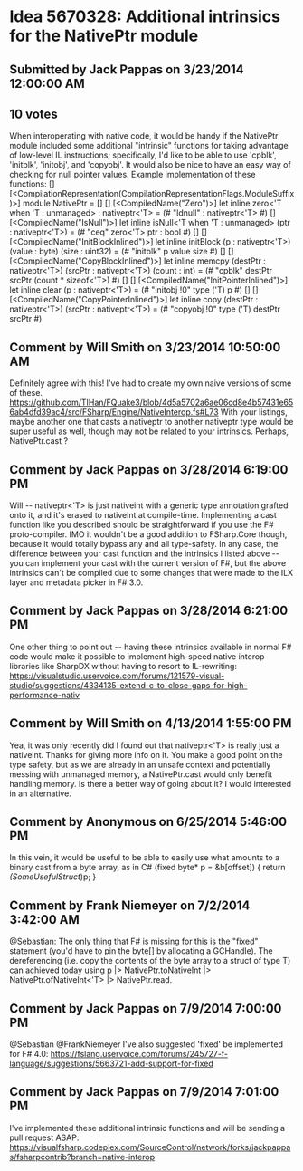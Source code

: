 # Idea 5670328: Additional intrinsics for the NativePtr module

## Submitted by Jack Pappas on 3/23/2014 12:00:00 AM

## 10 votes

When interoperating with native code, it would be handy if the NativePtr module included some additional "intrinsic" functions for taking advantage of low-level IL instructions; specifically, I'd like to be able to use 'cpblk', 'initblk', 'initobj', and 'copyobj'.
It would also be nice to have an easy way of checking for null pointer values.
Example implementation of these functions:
[<RequireQualifiedAccess>]
[<CompilationRepresentation(CompilationRepresentationFlags.ModuleSuffix)>]
module NativePtr =
[<GeneralizableValue>]
[<NoDynamicInvocation>]
[<CompiledName("Zero")>]
let inline zero<'T when 'T : unmanaged> : nativeptr<'T> =
(# "ldnull" : nativeptr<'T> #)
[<NoDynamicInvocation>]
[<CompiledName("IsNull")>]
let inline isNull<'T when 'T : unmanaged> (ptr : nativeptr<'T>) =
(# "ceq" zero<'T> ptr : bool #)
[<Unverifiable>]
[<NoDynamicInvocation>]
[<CompiledName("InitBlockInlined")>]
let inline initBlock (p : nativeptr<'T>) (value : byte) (size : uint32) =
(# "initblk" p value size #)
[<Unverifiable>]
[<NoDynamicInvocation>]
[<CompiledName("CopyBlockInlined")>]
let inline memcpy (destPtr : nativeptr<'T>) (srcPtr : nativeptr<'T>) (count : int) =
(# "cpblk" destPtr srcPtr (count * sizeof<'T>) #)
[<Unverifiable>]
[<NoDynamicInvocation>]
[<CompiledName("InitPointerInlined")>]
let inline clear (p : nativeptr<'T>) =
(# "initobj !0" type ('T) p #)
[<Unverifiable>]
[<NoDynamicInvocation>]
[<CompiledName("CopyPointerInlined")>]
let inline copy (destPtr : nativeptr<'T>) (srcPtr : nativeptr<'T>) =
(# "copyobj !0" type ('T) destPtr srcPtr #)


## Comment by Will Smith on 3/23/2014 10:50:00 AM

Definitely agree with this! I've had to create my own naive versions of some of these. https://github.com/TIHan/FQuake3/blob/4d5a5702a6ae06cd8e4b57431e656ab4dfd39ac4/src/FSharp/Engine/NativeInterop.fs#L73
With your listings, maybe another one that casts a nativeptr to another nativeptr type would be super useful as well, though may not be related to your intrinsics. Perhaps, NativePtr.cast ?

## Comment by Jack Pappas on 3/28/2014 6:19:00 PM

Will -- nativeptr<'T> is just nativeint with a generic type annotation grafted onto it, and it's erased to nativeint at compile-time. Implementing a cast function like you described should be straightforward if you use the F# proto-compiler. IMO it wouldn't be a good addition to FSharp.Core though, because it would totally bypass any and all type-safety. In any case, the difference between your cast function and the intrinsics I listed above -- you can implement your cast with the current version of F#, but the above intrinsics can't be compiled due to some changes that were made to the ILX layer and metadata picker in F# 3.0.

## Comment by Jack Pappas on 3/28/2014 6:21:00 PM

One other thing to point out -- having these intrinsics available in normal F# code would make it possible to implement high-speed native interop libraries like SharpDX without having to resort to IL-rewriting: https://visualstudio.uservoice.com/forums/121579-visual-studio/suggestions/4334135-extend-c-to-close-gaps-for-high-performance-nativ

## Comment by Will Smith on 4/13/2014 1:55:00 PM

Yea, it was only recently did I found out that nativeptr<'T> is really just a nativeint. Thanks for giving more info on it.
You make a good point on the type safety, but as we are already in an unsafe context and potentially messing with unmanaged memory, a NativePtr.cast would only benefit handling memory. Is there a better way of going about it? I would interested in an alternative.

## Comment by Anonymous on 6/25/2014 5:46:00 PM

In this vein, it would be useful to be able to easily use what amounts to a binary cast from a byte array, as in C# (fixed byte* p = &b[offset]) { return *(SomeUsefulStruct*)p; }

## Comment by Frank Niemeyer on 7/2/2014 3:42:00 AM

@Sebastian: The only thing that F# is missing for this is the "fixed" statement (you'd have to pin the byte[] by allocating a GCHandle). The dereferencing (i.e. copy the contents of the byte array to a struct of type T) can achieved today using p |> NativePtr.toNativeInt |> NativePtr.ofNativeInt<'T> |> NativePtr.read.

## Comment by Jack Pappas on 7/9/2014 7:00:00 PM

@Sebastian @FrankNiemeyer I've also suggested 'fixed' be implemented for F# 4.0: https://fslang.uservoice.com/forums/245727-f-language/suggestions/5663721-add-support-for-fixed

## Comment by Jack Pappas on 7/9/2014 7:01:00 PM

I've implemented these additional intrinsic functions and will be sending a pull request ASAP: https://visualfsharp.codeplex.com/SourceControl/network/forks/jackpappas/fsharpcontrib?branch=native-interop
